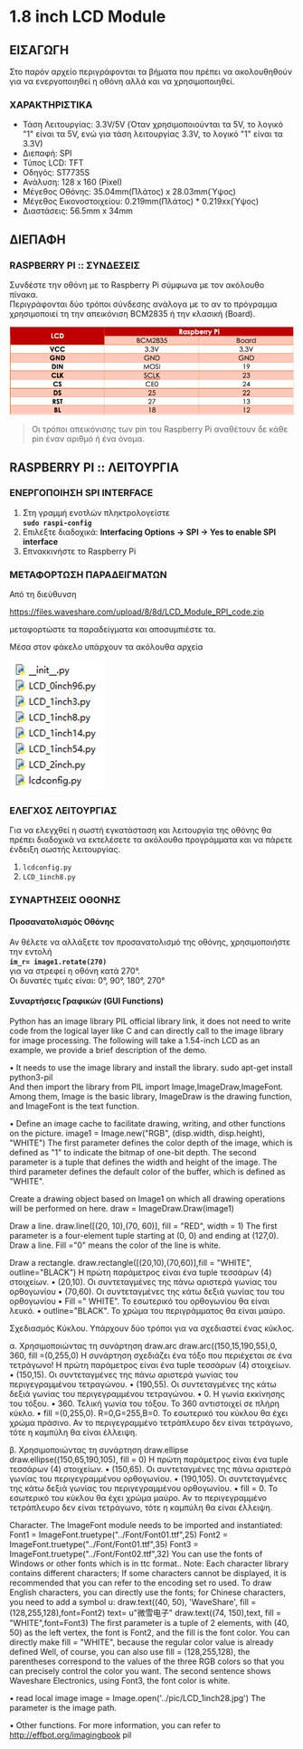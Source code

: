 # 1.8 inch LCD Module
 
## ΕΙΣΑΓΩΓΗ
Στο παρόν αρχείο περιγράφονται τα βήματα που πρέπει να ακολουθηθούν για να ενεργοποιηθεί η οθόνη αλλά και να χρησιμοποιηθεί.

### ΧΑΡΑΚΤΗΡΙΣΤΙΚΑ
-	Τάση Λειτουργίας: 3.3V/5V (Όταν χρησιμοποιούνται τα 5V, το λογικό "1" είναι τα 5V, ενώ για τάση λειτουργίας 3.3V, το λογικό "1" είναι τα 3.3V)
-	Διεπαφή: SPI
-	Τύπος LCD: TFT
-	Οδηγός: ST7735S
-	Ανάλυση: 128 x 160 (Pixel)
-	Μέγεθος Οθόνης: 35.04mm(Πλάτος) x 28.03mm(Ύψος)
-	Μέγεθος Εικονοστοιχείου: 0.219mm(Πλάτος) * 0.219xx(Ύψος)
-	Διαστάσεις: 56.5mm x 34mm

## ΔΙΕΠΑΦΗ

### RASPBERRY PI :: ΣΥΝΔΕΣΕΙΣ
Συνδέστε την οθόνη με το Raspberry Pi σύμφωνα με τον ακόλουθο πίνακα.\
Περιγράφονται δύο τρόποι σύνδεσης ανάλογα με το αν το πρόγραμμα χρησιμοποιεί τη την απεικόνιση BCM2835 ή την κλασική (Board).

![Πίνακας Συνδέσεων](./LCD1.png) 

> Οι τρόποι απεικόνισης των pin του Raspberry Pi αναθέτουν δε κάθε pin έναν αριθμό ή ένα όνομα.
 
## RASPBERRY PI :: ΛΕΙΤΟΥΡΓΙΑ

### ΕΝΕΡΓΟΠΟΙΗΣΗ SPI INTERFACE

1.	Στη γραμμή ενοτλών πληκτρολογείστε\
**`sudo raspi-config`**
2.	Επιλέξτε διαδοχικά: **Interfacing Options -> SPI -> Yes to enable SPI interface**
3.	Επνακκινήστε το Raspberry Pi

### ΜΕΤΑΦΟΡΤΩΣΗ ΠΑΡΑΔΕΙΓΜΑΤΩΝ
Από τη διεύθυνση 

https://files.waveshare.com/upload/8/8d/LCD_Module_RPI_code.zip

μεταφορτώστε τα παραδείγματα και αποσυμπιέστε τα.

Μέσα στον φάκελο υπάρχουν τα ακόλουθα αρχεία

![Αρχεία Φακέλου](./LCD-Programs.png)

### ΕΛΕΓΧΟΣ ΛΕΙΤΟΥΡΓΙΑΣ 
Για να ελεγχθεί η σωστή εγκατάσταση και λειτουργία της οθόνης θα πρέπει διαδοχικά να εκτελέσετε τα ακόλουθα προγράμματα και να πάρετε ένδειξη σωστής λειτουργίας.
1. `lcdconfig.py`
2. `LCD_1inch8.py`

### ΣΥΝΑΡΤΗΣΕΙΣ ΟΘΟΝΗΣ

#### Προσανατολισμός Οθόνης

Αν θέλετε να αλλάξετε τον προσανατολισμό της οθόνης, χρησιμοποιήστε την εντολή\
**`im_r= image1.rotate(270)`** \
για να στρεφεί η οθόνη κατά 270°.\
Οι δυνατές τιμές είναι: 0°, 90°, 180°, 270°
 
#### Συναρτήσεις Γραφικών (GUI Functions)

Python has an image library PIL official library link, it does not need to write code from the logical layer like C and can directly call to the image library for image processing. The following will take a 1.54-inch LCD as an example, we provide a brief description of the demo. 

•	It needs to use the image library and install the library.
sudo apt-get install python3-pil  
And then import the library
from PIL import Image,ImageDraw,ImageFont.
Among them, Image is the basic library, ImageDraw is the drawing function, and ImageFont is the text function. 

•	Define an image cache to facilitate drawing, writing, and other functions on the picture.
image1 = Image.new("RGB", (disp.width, disp.height), "WHITE")
The first parameter defines the color depth of the image, which is defined as "1" to indicate the bitmap of one-bit depth. The second parameter is a tuple that defines the width and height of the image. The third parameter defines the default color of the buffer, which is defined as "WHITE". 

Create a drawing object based on Image1 on which all drawing operations will be performed on here.
draw = ImageDraw.Draw(image1)

Draw a line.
draw.line([(20, 10),(70, 60)], fill = "RED", width = 1)
The first parameter is a four-element tuple starting at (0, 0) and ending at (127,0). Draw a line. Fill ="0" means the color of the line is white. 

Draw a rectangle.
draw.rectangle([(20,10),(70,60)],fill = "WHITE", outline="BLACK")
Η πρώτη παράμετρος είναι ένα tuple τεσσάρων (4) στοιχείων.
•	(20,10). Οι συντεταγμένες της πάνω αριστερά γωνίας του ορθογωνίου
•	(70,60). Οι συντεταγμένες της κάτω δεξιά γωνίας του του ορθογωνίου
•	Fill =" WHITE". Το εσωτερικό του ορθογωνίου θα είναι λευκό.
•	outline="BLACK". Το χρώμα του περιγράμματος θα είναι μαύρο.

Σχεδιασμός Κύκλου.
Υπάρχουν δύο τρόποι για να σχεδιαστεί ένας κύκλος.

α. Χρησιμοποιώντας τη συνάρτηση draw.arc
draw.arc((150,15,190,55),0, 360, fill =(0,255,0)
Η συνάρτηση σχεδιάζει ένα τόξο που περιέχεται σε ένα τετράγωνο! 
Η πρώτη παράμετρος είναι ένα tuple τεσσάρων (4) στοιχείων.
•	(150,15). Οι συντεταγμένες της πάνω αριστερά γωνίας του περιγεγραμμένου τετραγώνου.
•	(190,55). Οι συντεταγμένες της κάτω δεξιά γωνίας του περιγεγραμμένου τετραγώνου.
•	0. Η γωνία εκκίνησης του τόξου.
•	360. Τελική γωνία του τόξου. Το 360 αντιστοιχεί σε πλήρη κύκλο.
•	fill =(0,255,0). R=0,G=255,B=0. Το εσωτερικό του κύκλου θα έχει χρώμα πράσινο.
Αν το περιγεγραμμένο τετράπλευρο δεν είναι τετράγωνο, τότε η καμπύλη θα είναι έλλειψη.

β. Χρησιμοποιώντας τη συνάρτηση draw.ellipse
draw.ellipse((150,65,190,105), fill = 0)
Η πρώτη παράμετρος είναι ένα tuple τεσσάρων (4) στοιχείων.
•	(150,65). Οι συντεταγμένες της πάνω αριστερά γωνίας του περιγεγραμμένου ορθογωνίου.
•	(190,105). Οι συντεταγμένες της κάτω δεξιά γωνίας του περιγεγραμμένου ορθογωνίου.
•	fill = 0. Το εσωτερικό του κύκλου θα έχει χρώμα μαύρο.
Αν το περιγεγραμμένο τετράπλευρο δεν είναι τετράγωνο, τότε η καμπύλη θα είναι έλλειψη.

Character.
The ImageFont module needs to be imported and instantiated: 
Font1 = ImageFont.truetype("../Font/Font01.ttf",25)
Font2 = ImageFont.truetype("../Font/Font01.ttf",35)
Font3 = ImageFont.truetype("../Font/Font02.ttf",32)
You can use the fonts of Windows or other fonts which is in ttc format..
Note: Each character library contains different characters; If some characters cannot be displayed, it is recommended that you can refer to the encoding set ro used. To draw English characters, you can directly use the fonts; for Chinese characters, you need to add a symbol u: 
draw.text((40, 50), 'WaveShare', fill = (128,255,128),font=Font2)
text= u"微雪电子"
draw.text((74, 150),text, fill = "WHITE",font=Font3)
The first parameter is a tuple of 2 elements, with (40, 50) as the left vertex, the font is Font2, and the fill is the font color. You can directly make fill = "WHITE", because the regular color value is already defined Well, of course, you can also use fill = (128,255,128), the parentheses correspond to the values of the three RGB colors so that you can precisely control the color you want. The second sentence shows Waveshare Electronics, using Font3, the font color is white.

•	read local image
image = Image.open('../pic/LCD_1inch28.jpg')
The parameter is the image path. 

•	Other functions.
For more information, you can refer to http://effbot.org/imagingbook pil 



